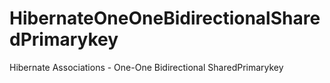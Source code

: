 # HibernateOneOneBidirectionalSharedPrimarykey
Hibernate Associations - One-One Bidirectional SharedPrimarykey
